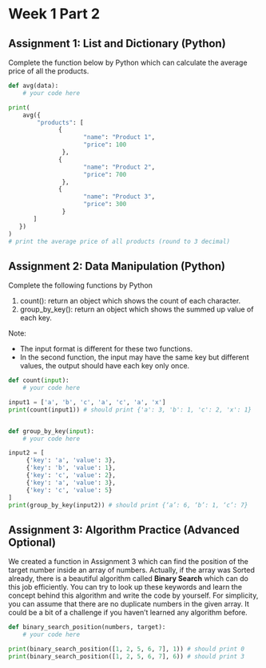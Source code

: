 # Week 1 Part 2

## Assignment 1: List and Dictionary (Python)
Complete the function below by Python which can calculate the average price of all the  products. 

```python
def avg(data): 
    # your code here

print( 
    avg({ 
        "products": [ 
              { 
                     "name": "Product 1", 
                     "price": 100 
               }, 
              { 
                     "name": "Product 2", 
                     "price": 700 
               }, 
              { 
                     "name": "Product 3", 
                     "price": 300 
               } 
       ] 
   }) 
) 
# print the average price of all products (round to 3 decimal)
```

## Assignment 2: Data Manipulation (Python) 
Complete the following functions by Python 

1. count(): return an object which shows the count of each character.
2. group_by_key(): return an object which shows the summed up value of each key. 

Note:
- The input format is different for these two functions. 
- In the second function, the input may have the same key but different values, the output  should have each key only once. 

```python
def count(input): 
    # your code here 

input1 = ['a', 'b', 'c', 'a', 'c', 'a', 'x'] 
print(count(input1)) # should print {'a': 3, 'b': 1, 'c': 2, 'x': 1} 


def group_by_key(input): 
    # your code here

input2 = [ 
     {'key': 'a', 'value': 3}, 
     {'key': 'b', 'value': 1}, 
     {'key': 'c', 'value': 2}, 
     {'key': 'a', 'value': 3}, 
     {'key': 'c', 'value': 5} 
] 
print(group_by_key(input2)) # should print {‘a’: 6, ‘b’: 1, ‘c’: 7}
```

## Assignment 3: Algorithm Practice (Advanced Optional) 
We created a function in Assignment 3 which can find the position of the target number  inside an array of numbers. Actually, if the array was Sorted already, there is a beautiful  algorithm called **Binary Search** which can do this job efficiently. You can try to look up these keywords and learn the concept behind this algorithm and write the code by yourself. 
For simplicity, you can assume that there are no duplicate numbers in the given array. It  could be a bit of a challenge if you haven’t learned any algorithm before.

```python
def binary_search_position(numbers, target): 
    # your code here 

print(binary_search_position([1, 2, 5, 6, 7], 1)) # should print 0 
print(binary_search_position([1, 2, 5, 6, 7], 6)) # should print 3
```


